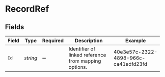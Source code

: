 # RecordRef


## Fields

| Field                                                | Type                                                 | Required                                             | Description                                          | Example                                              |
| ---------------------------------------------------- | ---------------------------------------------------- | ---------------------------------------------------- | ---------------------------------------------------- | ---------------------------------------------------- |
| `Id`                                                 | *string*                                             | :heavy_minus_sign:                                   | Identifier of linked reference from mapping options. | 40e3e57c-2322-4898-966c-ca41adfd23fd                 |